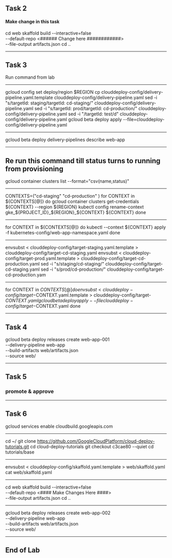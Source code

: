 ## Task 2


#### Make change in this task

cd web
skaffold build --interactive=false \
--default-repo <###### Change here ############> \
--file-output artifacts.json
cd ..



----------------------------------------------------------------------------------------------------------------------------------------------------------




## Task 3



Run command from lab


----------------------------------------------------------------------------------------------------------------------------------------------------------




gcloud config set deploy/region $REGION
cp clouddeploy-config/delivery-pipeline.yaml.template clouddeploy-config/delivery-pipeline.yaml
sed -i "s/targetId: staging/targetId: cd-staging/" clouddeploy-config/delivery-pipeline.yaml
sed -i "s/targetId: prod/targetId: cd-production/" clouddeploy-config/delivery-pipeline.yaml
sed -i "/targetId: test/d" clouddeploy-config/delivery-pipeline.yaml
gcloud beta deploy apply --file=clouddeploy-config/delivery-pipeline.yaml




----------------------------------------------------------------------------------------------------------------------------------------------------------




gcloud beta deploy delivery-pipelines describe web-app



----------------------------------------------------------------------------------------------------------------------------------------------------------






## Re run this command till status turns to running from provisioning



gcloud container clusters list --format="csv(name,status)"




----------------------------------------------------------------------------------------------------------------------------------------------------------





CONTEXTS=("cd-staging" "cd-production" )
for CONTEXT in ${CONTEXTS[@]}
do
    gcloud container clusters get-credentials ${CONTEXT} --region ${REGION}
    kubectl config rename-context gke_${PROJECT_ID}_${REGION}_${CONTEXT} ${CONTEXT}
done




----------------------------------------------------------------------------------------------------------------------------------------------------------





for CONTEXT in ${CONTEXTS[@]}
do
    kubectl --context ${CONTEXT} apply -f kubernetes-config/web-app-namespace.yaml
done





----------------------------------------------------------------------------------------------------------------------------------------------------------





envsubst < clouddeploy-config/target-staging.yaml.template > clouddeploy-config/target-cd-staging.yaml
envsubst < clouddeploy-config/target-prod.yaml.template > clouddeploy-config/target-cd-production.yaml
sed -i "s/staging/cd-staging/" clouddeploy-config/target-cd-staging.yaml
sed -i "s/prod/cd-production/" clouddeploy-config/target-cd-production.yam





----------------------------------------------------------------------------------------------------------------------------------------------------------




for CONTEXT in ${CONTEXTS[@]}
do
    envsubst < clouddeploy-config/target-$CONTEXT.yaml.template > clouddeploy-config/target-$CONTEXT.yaml
    gcloud beta deploy apply --file clouddeploy-config/target-$CONTEXT.yaml
done




----------------------------------------------------------------------------------------------------------------------------------------------------------




## Task 4

gcloud beta deploy releases create web-app-001 \
--delivery-pipeline web-app \
--build-artifacts web/artifacts.json \
--source web/




----------------------------------------------------------------------------------------------------------------------------------------------------------


## Task 5

### promote & approve





----------------------------------------------------------------------------------------------------------------------------------------------------------




## Task 6

gcloud services enable cloudbuild.googleapis.com




----------------------------------------------------------------------------------------------------------------------------------------------------------




cd ~/
git clone https://github.com/GoogleCloudPlatform/cloud-deploy-tutorials.git
cd cloud-deploy-tutorials
git checkout c3cae80 --quiet
cd tutorials/base




----------------------------------------------------------------------------------------------------------------------------------------------------------





envsubst < clouddeploy-config/skaffold.yaml.template > web/skaffold.yaml
cat web/skaffold.yaml


----------------------------------------------------------------------------------------------------------------------------------------------------------




cd web
skaffold build --interactive=false \
--default-repo <#### Make Changes Here ####> \
--file-output artifacts.json
cd ..




----------------------------------------------------------------------------------------------------------------------------------------------------------




gcloud beta deploy releases create web-app-002 \
--delivery-pipeline web-app \
--build-artifacts web/artifacts.json \
--source web/




----------------------------------------------------------------------------------------------------------------------------------------------------------
## End of Lab







